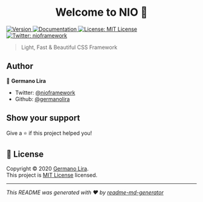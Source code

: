 <h1 align="center">Welcome to NIO 👋</h1>
<p>
  <a href="https://www.npmjs.com/package/nio" target="_blank">
    <img alt="Version" src="https://img.shields.io/npm/v/nio.svg">
  </a>
  <a href="https://github.com/germanolira/nio/blob/master/LICENSE" target="_blank">
    <img alt="Documentation" src="https://img.shields.io/badge/documentation-yes-brightgreen.svg" />
  </a>
  <a href="https://github.com/germanolira/nio/blob/master/LICENSE" target="_blank">
    <img alt="License: MIT License" src="https://img.shields.io/badge/License-MIT License-yellow.svg" />
  </a>
  <a href="https://twitter.com/nioframework" target="_blank">
    <img alt="Twitter: nioframework" src="https://img.shields.io/twitter/follow/nioframework.svg?style=social" />
  </a>
</p>

> Light, Fast & Beautiful CSS Framework

## Author

👤 **Germano Lira**

* Twitter: [@nioframework](https://twitter.com/nioframework)
* Github: [@germanolira](https://github.com/germanolira)

## Show your support

Give a ⭐️ if this project helped you!

## 📝 License

Copyright © 2020 [Germano Lira](https://github.com/germanolira).<br />
This project is [MIT License](https://github.com/germanolira/nio/blob/master/LICENSE) licensed.

***
_This README was generated with ❤️ by [readme-md-generator](https://github.com/kefranabg/readme-md-generator)_
